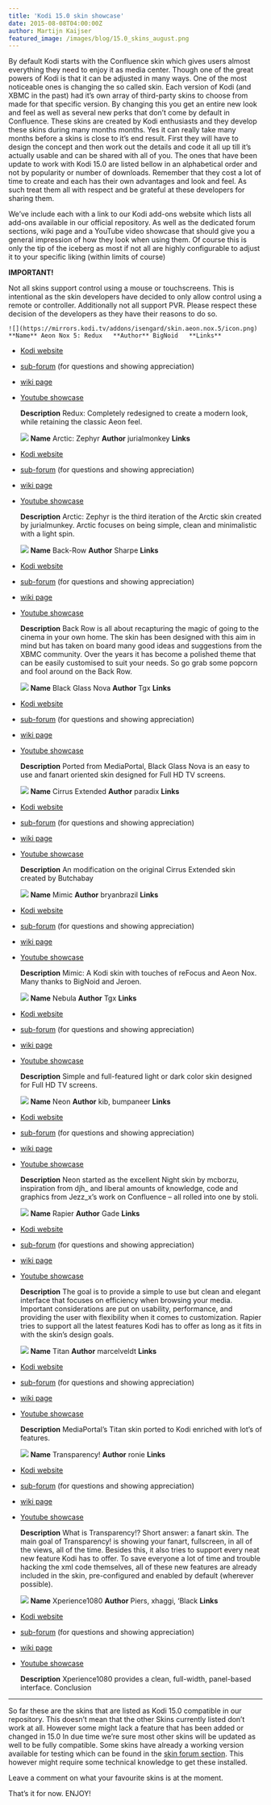 ```yaml
---
title: 'Kodi 15.0 skin showcase'
date: 2015-08-08T04:00:00Z
author: Martijn Kaijser
featured_image: /images/blog/15.0_skins_august.png
---
```

By default Kodi starts with the Confluence skin which gives users almost everything they need to enjoy it as media center. Though one of the great powers of Kodi is that it can be adjusted in many ways. One of the most noticeable ones is changing the so called skin. Each version of Kodi (and XBMC in the past) had it’s own array of third-party skins to choose from made for that specific version. By changing this you get an entire new look and feel as well as several new perks that don’t come by default in Confluence. These skins are created by Kodi enthusiasts and they develop these skins during many months months. Yes it can really take many months before a skins is close to it’s end result. First they will have to design the concept and then work out the details and code it all up till it’s actually usable and can be shared with all of you. The ones that have been update to work with Kodi 15.0 are listed bellow in an alphabetical order and not by popularity or number of downloads. Remember that they cost a lot of time to create and each has their own advantages and look and feel. As such treat them all with respect and be grateful at these developers for sharing them.

 We’ve include each with a link to our Kodi add-ons website which lists all add-ons available in our official repository. As well as the dedicated forum sections, wiki page and a YouTube video showcase that should give you a general impression of how they look when using them. Of course this is only the tip of the iceberg as most if not all are highly configurable to adjust it to your specific liking (within limits of course)

 **IMPORTANT!**

 Not all skins support control using a mouse or touchscreens. This is intentional as the skin developers have decided to only allow control using a remote or controller. Additionally not all support PVR. Please respect these decision of the developers as they have their reasons to do so.

    ![](https://mirrors.kodi.tv/addons/isengard/skin.aeon.nox.5/icon.png) **Name** Aeon Nox 5: Redux   **Author** BigNoid   **Links**  
 * [Kodi website](/addons)
 * [sub-forum](https://forum.kodi.tv/forumdisplay.php?fid=142) (for questions and showing appreciation)
 * [wiki page](https://kodi.wiki/view/Add-on:Aeon_Nox)
 * [Youtube showcase](https://www.youtube.com/watch?v=rBz4QCM9NIs)
 
    **Description** Redux: Completely redesigned to create a modern look, while retaining the classic Aeon feel.         

    ![](https://mirrors.kodi.tv/addons/isengard/skin.arctic.zephyr/icon.png) **Name** Arctic: Zephyr   **Author** jurialmonkey   **Links**  
 * [Kodi website](/addons)
 * [sub-forum](https://forum.kodi.tv/forumdisplay.php?fid=221) (for questions and showing appreciation)
 * [wiki page](https://kodi.wiki/view/Add-on:Arctic:_Zephyr)
 * [Youtube showcase](https://www.youtube.com/watch?v=rMzXmX4RCes)
 
    **Description** Arctic: Zephyr is the third iteration of the Arctic skin created by jurialmunkey. Arctic focuses on being simple, clean and minimalistic with a light spin.         

    ![](https://mirrors.kodi.tv/addons/isengard/skin.back-row/icon.png) **Name** Back-Row   **Author** Sharpe   **Links**  
 * [Kodi website](/show/skin.back-row)
 * [sub-forum](https://forum.kodi.tv/forumdisplay.php?fid=127) (for questions and showing appreciation)
 * [wiki page](https://kodi.wiki/view/Add-on:Back_Row)
 * [Youtube showcase](https://www.youtube.com/watch?v=sm6CU5K6OWA)
 
    **Description** Back Row is all about recapturing the magic of going to the cinema in your own home. The skin has been designed with this aim in mind but has taken on board many good ideas and suggestions from the XBMC community. Over the years it has become a polished theme that can be easily customised to suit your needs. So go grab some popcorn and fool around on the Back Row.         

    ![](https://mirrors.kodi.tv/addons/isengard/skin.blackglassnova/icon.png) **Name** Black Glass Nova   **Author** Tgx   **Links**  
 * [Kodi website](/addon/skins/black-glass-nova)
 * [sub-forum](https://forum.kodi.tv/forumdisplay.php?fid=208) (for questions and showing appreciation)
 * [wiki page](https://kodi.wiki/view/Add-on:Black_Glass_Nova)
 * [Youtube showcase](https://www.youtube.com/watch?v=dxbijwL5efQ)
 
    **Description** Ported from MediaPortal, Black Glass Nova is an easy to use and fanart oriented skin designed for Full HD TV screens.         

    ![](https://mirrors.kodi.tv/addons/isengard/skin.cirrus.extended/icon.png) **Name** Cirrus Extended   **Author** paradix   **Links**  
 * [Kodi website](/show/skin.cirrus.extended)
 * [sub-forum](https://forum.kodi.tv/forumdisplay.php?fid=133) (for questions and showing appreciation)
 * [wiki page](https://kodi.wiki/view/Add-on:Cirrus_Extended)
 * [Youtube showcase](https://www.youtube.com/watch?v=q2wj87BXxcU)
 
    **Description** An modification on the original Cirrus Extended skin created by Butchabay         

    ![](https://mirrors.kodi.tv/addons/isengard/skin.mimic/icon.png) **Name** Mimic   **Author** bryanbrazil   **Links**  
 * [Kodi website](/addon/skins/mimic)
 * [sub-forum](https://forum.kodi.tv/forumdisplay.php?fid=218) (for questions and showing appreciation)
 * [wiki page](https://kodi.wiki/index.php?title=Add-on:Mimic)
 * [Youtube showcase](https://www.youtube.com/watch?v=RGfpbUWVkgQ)
 
    **Description** Mimic: A Kodi skin with touches of reFocus and Aeon Nox. Many thanks to BigNoid and Jeroen.         

    ![](https://mirrors.kodi.tv/addons/isengard/skin.nebula/icon.png) **Name** Nebula   **Author** Tgx   **Links**  
 * [Kodi website](/addon/skins/nebula)
 * [sub-forum](https://forum.kodi.tv/forumdisplay.php?fid=211) (for questions and showing appreciation)
 * [wiki page](https://kodi.wiki/index.php?title=Add-on:Nebula)
 * [Youtube showcase](https://www.youtube.com/watch?v=NAg_XVAHmic)
 
    **Description** Simple and full-featured light or dark color skin designed for Full HD TV screens.         

    ![](https://mirrors.kodi.tv/addons/isengard/skin.neon/icon.png) **Name** Neon   **Author** kib, bumpaneer   **Links**  
 * [Kodi website](/show/skin.neon)
 * [sub-forum](https://forum.kodi.tv/forumdisplay.php?fid=139) (for questions and showing appreciation)
 * [wiki page](https://kodi.wiki/index.php?title=Add-on:Neon)
 * [Youtube showcase](https://www.youtube.com/watch?v=2yfWgOb2lyM)
 
    **Description** Neon started as the excellent Night skin by mcborzu, inspiration from djh\_ and liberal amounts of knowledge, code and graphics from Jezz\_x’s work on Confluence – all rolled into one by stoli.         

    ![](https://mirrors.kodi.tv/addons/isengard/skin.rapier/icon.png) **Name** Rapier   **Author** Gade   **Links**  
 * [Kodi website](/addon/skins/rapier)
 * [sub-forum](https://forum.kodi.tv/forumdisplay.php?fid=120) (for questions and showing appreciation)
 * [wiki page](https://kodi.wiki/index.php?title=Add-on:Rapier)
 * [Youtube showcase](https://www.youtube.com/watch?v=CZQWrJYgTa0)
 
    **Description** The goal is to provide a simple to use but clean and elegant interface that focuses on efficiency when browsing your media. Important considerations are put on usability, performance, and providing the user with flexibility when it comes to customization. Rapier tries to support all the latest features Kodi has to offer as long as it fits in with the skin’s design goals.         

    ![](https://mirrors.kodi.tv/addons/helix/skin.titan/icon.png) **Name** Titan   **Author** marcelveldt   **Links**  
 * [Kodi website](/addons)
 * [sub-forum](https://forum.kodi.tv/forumdisplay.php?fid=212) (for questions and showing appreciation)
 * [wiki page](https://kodi.wiki/view/Add-on:Titan_MediaBrowser)
 * [Youtube showcase](https://www.youtube.com/watch?v=HbwG7ZuBrDU)
 
    **Description** MediaPortal’s Titan skin ported to Kodi enriched with lot’s of features.         

    ![](https://mirrors.kodi.tv/addons/isengard/skin.transparency/icon.png) **Name** Transparency!   **Author** ronie   **Links**  
 * [Kodi website](/addon/skins/transparency)
 * [sub-forum](https://forum.kodi.tv/forumdisplay.php?fid=115) (for questions and showing appreciation)
 * [wiki page](https://kodi.wiki/index.php?title=Add-on:Transparency!)
 * [Youtube showcase](https://www.youtube.com/watch?v=45RRLaPErAQ)
 
    **Description** What is Transparency!? Short answer: a fanart skin. The main goal of Transparency! is showing your fanart, fullscreen, in all of the views, all of the time. Besides this, it also tries to support every neat new feature Kodi has to offer. To save everyone a lot of time and trouble hacking the xml code themselves, all of these new features are already included in the skin, pre-configured and enabled by default (wherever possible).         

    ![](https://mirrors.kodi.tv/addons/isengard/skin.xperience1080/icon.png) **Name** Xperience1080   **Author** Piers, xhaggi, ‘Black   **Links**  
 * [Kodi website](/addon/skins/xperience1080)
 * [sub-forum](https://forum.kodi.tv/forumdisplay.php?fid=197) (for questions and showing appreciation)
 * [wiki page](https://kodi.wiki/index.php?title=Add-on:Xperience1080)
 * [Youtube showcase](https://www.youtube.com/watch?v=2qF5OZmgd98)
 
    **Description** Xperience1080 provides a clean, full-width, panel-based interface.        Conclusion
----------

 So far these are the skins that are listed as Kodi 15.0 compatible in our repository. This doesn’t mean that the other Skins currently listed don’t work at all. However some might lack a feature that has been added or changed in 15.0 In due time we’re sure most other skins will be updated as well to be fully compatible. Some skins have already a working version available for testing which can be found in the [skin forum section](https://forum.kodi.tv/forumdisplay.php?fid=67). This however might require some technical knowledge to get these installed.

 Leave a comment on what your favourite skins is at the moment.

 That’s it for now. ENJOY!

  

 